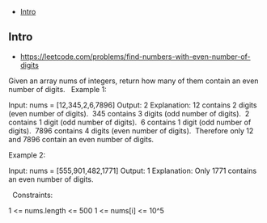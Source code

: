 - [Intro](#intro)

## Intro

- https://leetcode.com/problems/find-numbers-with-even-number-of-digits

Given an array nums of integers, return how many of them contain an even number of digits.
 
Example 1:

Input: nums = [12,345,2,6,7896]
Output: 2
Explanation: 
12 contains 2 digits (even number of digits). 
345 contains 3 digits (odd number of digits). 
2 contains 1 digit (odd number of digits). 
6 contains 1 digit (odd number of digits). 
7896 contains 4 digits (even number of digits). 
Therefore only 12 and 7896 contain an even number of digits.

Example 2:

Input: nums = [555,901,482,1771]
Output: 1 
Explanation: 
Only 1771 contains an even number of digits.

 
Constraints:

1 <= nums.length <= 500
1 <= nums[i] <= 10^5

